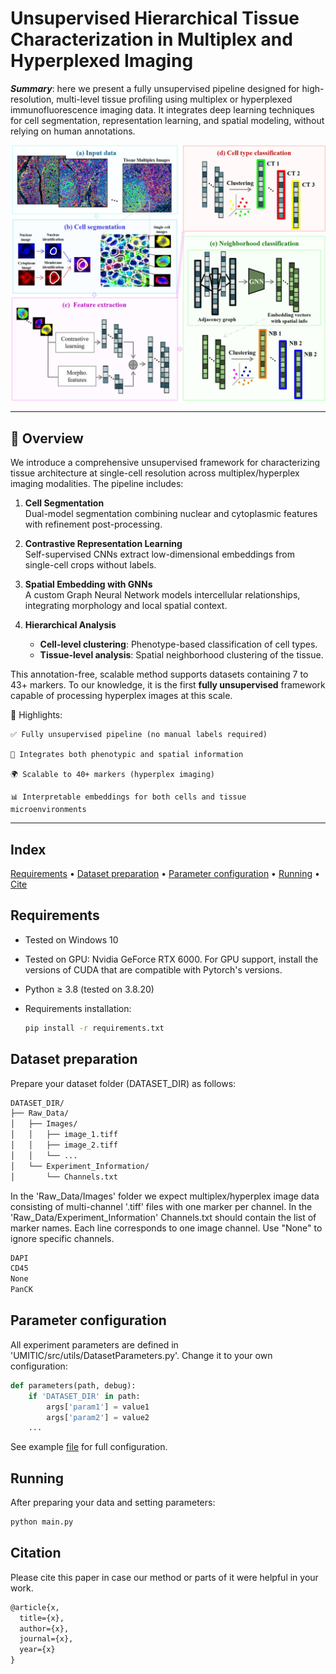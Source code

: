 # Unsupervised Hierarchical Tissue Characterization in Multiplex and Hyperplexed Imaging
***Summary***: here we present a fully unsupervised pipeline designed for high-resolution, multi-level tissue profiling using multiplex or hyperplexed immunofluorescence imaging data. It integrates deep learning techniques for cell segmentation, representation learning, and spatial modeling, without relying on human annotations. 

![method overview](https://github.com/mariasanguesa/UMITIC/blob/main/images/method_overview.jpg)

---

## 🧬 Overview

We introduce a comprehensive unsupervised framework for characterizing tissue architecture at single-cell resolution across multiplex/hyperplex imaging modalities. The pipeline includes:

1. **Cell Segmentation**  
   Dual-model segmentation combining nuclear and cytoplasmic features with refinement post-processing.

2. **Contrastive Representation Learning**  
   Self-supervised CNNs extract low-dimensional embeddings from single-cell crops without labels.

3. **Spatial Embedding with GNNs**  
   A custom Graph Neural Network models intercellular relationships, integrating morphology and local spatial context.

4. **Hierarchical Analysis**  
   - **Cell-level clustering**: Phenotype-based classification of cell types.  
   - **Tissue-level analysis**: Spatial neighborhood clustering of the tissue.

This annotation-free, scalable method supports datasets containing 7 to 43+ markers. To our knowledge, it is the first **fully unsupervised** framework capable of processing hyperplex images at this scale.

🧠 Highlights: 

	✅ Fully unsupervised pipeline (no manual labels required)
	
	🧬 Integrates both phenotypic and spatial information
	
	🌍 Scalable to 40+ markers (hyperplex imaging)
	
	📊 Interpretable embeddings for both cells and tissue microenvironments

---

## Index 
[Requirements](#Requirements) • [Dataset preparation](#Dataset-preparation) • [Parameter configuration](#Parameter-configuration) • [Running](#Running) • [Cite](#Citation) 

## Requirements 
* Tested on Windows 10
* Tested on GPU: Nvidia GeForce RTX 6000. For GPU support, install the versions of CUDA that are compatible with Pytorch's versions.
* Python ≥ 3.8  (tested on 3.8.20)
  
* Requirements installation:
  ```bash
  pip install -r requirements.txt
  
## Dataset preparation
Prepare your dataset folder (DATASET_DIR) as follows:

```bash
DATASET_DIR/
├── Raw_Data/
│   ├── Images/
│   │   ├── image_1.tiff
│   │   ├── image_2.tiff
│   │   └── ...
│   └── Experiment_Information/
│       └── Channels.txt               		
```
In the 'Raw_Data/Images' folder we expect multiplex/hyperplex image data consisting of multi-channel '.tiff' files with one marker per channel.
In the 'Raw_Data/Experiment_Information' Channels.txt should contain the list of marker names. Each line corresponds to one image channel. Use "None" to ignore specific channels.

```bash
DAPI
CD45
None
PanCK  
```

## Parameter configuration
All experiment parameters are defined in 'UMITIC/src/utils/DatasetParameters.py'. Change it to your own configuration: 
```python
def parameters(path, debug):
    if 'DATASET_DIR' in path:        
        args['param1'] = value1
      	args['param2'] = value2
	...		
```
See example [file](https://github.com/mariasanguesa/UMITIC/blob/main/UMITIC/src/utils/DatasetParameters.py) for full configuration.

## Running
After preparing your data and setting parameters:
```bash
python main.py
```

## Citation
Please cite this paper in case our method or parts of it were helpful in your work.
```diff
@article{x,
  title={x},
  author={x},
  journal={x},
  year={x}
}
```

